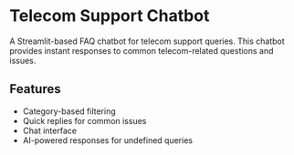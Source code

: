 # Telecom Support Chatbot
A Streamlit-based FAQ chatbot for telecom support queries. This chatbot provides instant responses to common telecom-related questions and issues.

## Features
- Category-based filtering
- Quick replies for common issues
- Chat interface
- AI-powered responses for undefined queries